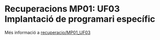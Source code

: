 # Recuperacions MP01: UF03 Implantació de programari específic

Més informació a [recuperacio/MP01_UF03](MP01_UF03/README.md)
